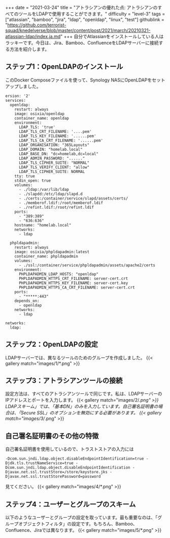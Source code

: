 +++
date = "2021-03-24"
title = "アトラシアンの優れた点: アトラシアンのすべてのツールをLDAPで使用することができます。"
difficulty = "level-3"
tags = ["atlassian", "bamboo", "jira", "ldap", "openldap", "linux", "test"]
githublink = "https://github.com/terrorist-squad/knedelverse/blob/master/content/post/2021/march/20210321-atlassian-ldap/index.ja.md"
+++
自分でAtlassianをインストールしている人はラッキーです。今日は、Jira、Bamboo、ConfluenceをLDAPサーバーに接続する方法を紹介します。
## ステップ1：OpenLDAPのインストール
このDocker Composeファイルを使って、Synology NASにOpenLDAPをセットアップしました。
```
ersion: '2'
services:
  openldap:
    restart: always
    image: osixia/openldap
    container_name: openldap
    environment:
      LDAP_TLS: 'true'
      LDAP_TLS_CRT_FILENAME: '....pem'
      LDAP_TLS_KEY_FILENAME: '......pem'
      LDAP_TLS_CA_CRT_FILENAME: '......pem'
      LDAP_ORGANISATION: "365Layouts"
      LDAP_DOMAIN: "homelab.local"
      LDAP_BASE_DN: "dc=homelab,dc=local"
      LDAP_ADMIN_PASSWORD: "......"
      LDAP_TLS_CIPHER_SUITE: "NORMAL"
      LDAP_TLS_VERIFY_CLIENT: "allow"
      LDAP_TLS_CIPHER_SUITE: NORMAL
    tty: true
    stdin_open: true
    volumes:
      - ./ldap:/var/lib/ldap
      - ./slapdd:/etc/ldap/slapd.d
      - ./certs:/container/service/slapd/assets/certs/
      - ./memberof.ldif:/root/memberof.ldif
      - ./refint.ldif:/root/refint.ldif
    ports:
      - "389:389"
      - "636:636"
    hostname: "homelab.local"
    networks:
      - ldap

  phpldapadmin:
    restart: always
    image: osixia/phpldapadmin:latest
    container_name: phpldapadmin
    volumes:
      - ./ssl:/container/service/phpldapadmin/assets/apache2/certs
    environment:
      PHPLDAPADMIN_LDAP_HOSTS: "openldap"
      PHPLDAPADMIN_HTTPS_CRT_FILENAME: server-cert.crt
      PHPLDAPADMIN_HTTPS_KEY_FILENAME: server-cert.key
      PHPLDAPADMIN_HTTPS_CA_CRT_FILENAME: server-cert.crt
    ports:
      - "*****:443"
    depends_on:
      - openldap
    networks:
      - ldap

networks:
  ldap:

```

## ステップ2：OpenLDAPの設定
LDAPサーバーでは、異なるツールのためのグループを作成しました。
{{< gallery match="images/1/*.png" >}}

## ステップ3：アトラシアンツールの接続
設定方法は、すべてのアトラシアンツールで同じです。私は、LDAPサーバーのIPアドレスとポートを入力します。
{{< gallery match="images/2/*.png" >}}
LDAPスキーム」では、「基本DN」のみを入力しています。自己署名証明書の場合は、「Secure SSL」のオプションを無効にする必要があります。
{{< gallery match="images/3/*.png" >}}

## 自己署名証明書のその他の特徴
自己署名証明書を使用しているので、トラストストアの入力には
```
-Dcom.sun.jndi.ldap.object.disableEndpointIdentification=true -Djdk.tls.trustNameService=true -Dcom.sun.jndi.ldap.object.disableEndpointIdentification -Djavax.net.ssl.trustStore=/store/keystore.jks -Djavax.net.ssl.trustStorePassword=password

```
見てください。
{{< gallery match="images/4/*.png" >}}

## ステップ4：ユーザーとグループのスキーム
以下のようなユーザーとグループの設定を取っています。最も重要なのは、「グループオブジェクトフィルタ」の設定です。もちろん、Bamboo、Confluence、Jiraでは異なります。
{{< gallery match="images/5/*.png" >}}